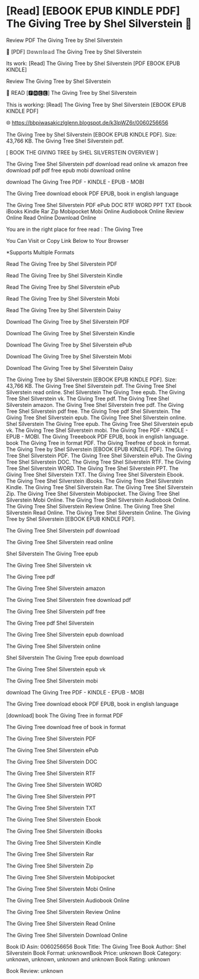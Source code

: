 # [Read] [EBOOK EPUB KINDLE PDF] The Giving Tree by  Shel Silverstein 📒
Review PDF The Giving Tree by Shel Silverstein

📖 [PDF] 𝔻𝕠𝕨𝕟𝕝𝕠𝕒𝕕 The Giving Tree by Shel Silverstein

Its work: [Read] The Giving Tree by Shel Silverstein [PDF EBOOK EPUB KINDLE]


Review The Giving Tree by Shel Silverstein

📒 READ [🅵🆁🅴🅴] The Giving Tree by Shel Silverstein

This is working: [Read] The Giving Tree by Shel Silverstein [EBOOK EPUB KINDLE PDF]



🌐 https://bbpiwasakiczlglenn.blogspot.de/k3IpWZ6r/0060256656



The Giving Tree by Shel Silverstein [EBOOK EPUB KINDLE PDF]. Size: 43,766 KB. The Giving Tree Shel Silverstein pdf.

[ BOOK THE GIVING TREE by SHEL SILVERSTEIN OVERVIEW ]

The Giving Tree Shel Silverstein pdf download read online vk amazon free download pdf pdf free epub mobi download online

download The Giving Tree PDF - KINDLE - EPUB - MOBI

The Giving Tree download ebook PDF EPUB, book in english language

The Giving Tree Shel Silverstein PDF ePub DOC RTF WORD PPT TXT Ebook iBooks Kindle Rar Zip Mobipocket Mobi Online Audiobook Online Review Online Read Online Download Online

You are in the right place for free read : The Giving Tree

You Can Visit or Copy Link Below to Your Browser

*Supports Multiple Formats

Read The Giving Tree by Shel Silverstein PDF

Read The Giving Tree by Shel Silverstein Kindle

Read The Giving Tree by Shel Silverstein ePub

Read The Giving Tree by Shel Silverstein Mobi

Read The Giving Tree by Shel Silverstein Daisy

Download The Giving Tree by Shel Silverstein PDF

Download The Giving Tree by Shel Silverstein Kindle

Download The Giving Tree by Shel Silverstein ePub

Download The Giving Tree by Shel Silverstein Mobi

Download The Giving Tree by Shel Silverstein Daisy

The Giving Tree by Shel Silverstein [EBOOK EPUB KINDLE PDF]. Size: 43,766 KB. The Giving Tree Shel Silverstein pdf. The Giving Tree Shel Silverstein read online. Shel Silverstein The Giving Tree epub. The Giving Tree Shel Silverstein vk. The Giving Tree pdf. The Giving Tree Shel Silverstein amazon. The Giving Tree Shel Silverstein free pdf. The Giving Tree Shel Silverstein pdf free. The Giving Tree pdf Shel Silverstein. The Giving Tree Shel Silverstein epub. The Giving Tree Shel Silverstein online. Shel Silverstein The Giving Tree epub. The Giving Tree Shel Silverstein epub vk. The Giving Tree Shel Silverstein mobi. The Giving Tree PDF - KINDLE - EPUB - MOBI. The Giving Treeebook PDF EPUB, book in english language. book The Giving Tree in format PDF. The Giving Treefree of book in format. The Giving Tree by Shel Silverstein [EBOOK EPUB KINDLE PDF]. The Giving Tree Shel Silverstein PDF. The Giving Tree Shel Silverstein ePub. The Giving Tree Shel Silverstein DOC. The Giving Tree Shel Silverstein RTF. The Giving Tree Shel Silverstein WORD. The Giving Tree Shel Silverstein PPT. The Giving Tree Shel Silverstein TXT. The Giving Tree Shel Silverstein Ebook. The Giving Tree Shel Silverstein iBooks. The Giving Tree Shel Silverstein Kindle. The Giving Tree Shel Silverstein Rar. The Giving Tree Shel Silverstein Zip. The Giving Tree Shel Silverstein Mobipocket. The Giving Tree Shel Silverstein Mobi Online. The Giving Tree Shel Silverstein Audiobook Online. The Giving Tree Shel Silverstein Review Online. The Giving Tree Shel Silverstein Read Online. The Giving Tree Shel Silverstein Online. The Giving Tree by Shel Silverstein [EBOOK EPUB KINDLE PDF].

The Giving Tree Shel Silverstein pdf download

The Giving Tree Shel Silverstein read online

Shel Silverstein The Giving Tree epub

The Giving Tree Shel Silverstein vk

The Giving Tree pdf

The Giving Tree Shel Silverstein amazon

The Giving Tree Shel Silverstein free download pdf

The Giving Tree Shel Silverstein pdf free

The Giving Tree pdf Shel Silverstein

The Giving Tree Shel Silverstein epub download

The Giving Tree Shel Silverstein online

Shel Silverstein The Giving Tree epub download

The Giving Tree Shel Silverstein epub vk

The Giving Tree Shel Silverstein mobi

download The Giving Tree PDF - KINDLE - EPUB - MOBI

The Giving Tree download ebook PDF EPUB, book in english language

[download] book The Giving Tree in format PDF

The Giving Tree download free of book in format

The Giving Tree Shel Silverstein PDF

The Giving Tree Shel Silverstein ePub

The Giving Tree Shel Silverstein DOC

The Giving Tree Shel Silverstein RTF

The Giving Tree Shel Silverstein WORD

The Giving Tree Shel Silverstein PPT

The Giving Tree Shel Silverstein TXT

The Giving Tree Shel Silverstein Ebook

The Giving Tree Shel Silverstein iBooks

The Giving Tree Shel Silverstein Kindle

The Giving Tree Shel Silverstein Rar

The Giving Tree Shel Silverstein Zip

The Giving Tree Shel Silverstein Mobipocket

The Giving Tree Shel Silverstein Mobi Online

The Giving Tree Shel Silverstein Audiobook Online

The Giving Tree Shel Silverstein Review Online

The Giving Tree Shel Silverstein Read Online

The Giving Tree Shel Silverstein Download Online

Book ID Asin: 0060256656
Book Title: The Giving Tree
Book Author: Shel Silverstein
Book Format: unknownBook Price: unknown
Book Category: unknown, unknown, unknown and unknown
Book Rating: unknown

Book Review: unknown
